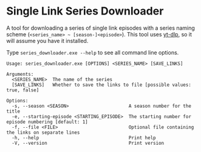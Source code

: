 # Single Link Series Downloader

A tool for downloading a series of single link episodes with a series naming scheme (`<series_name> ~ [season-]<episode>`).
This tool uses [yt-dlp](https://github.com/yt-dlp/yt-dlp), so it will assume you have it installed.

Type `series_downloader.exe --help` to see all command line options.

```
Usage: series_downloader.exe [OPTIONS] <SERIES_NAME> [SAVE_LINKS]

Arguments:
  <SERIES_NAME>  The name of the series
  [SAVE_LINKS]   Whether to save the links to file [possible values: true, false]

Options:
  -s, --season <SEASON>                      A season number for the title
  -e, --starting-episode <STARTING_EPISODE>  The starting number for episode numbering [default: 1]
  -f, --file <FILE>                          Optional file containing the links on separate lines
  -h, --help                                 Print help
  -V, --version                              Print version
```